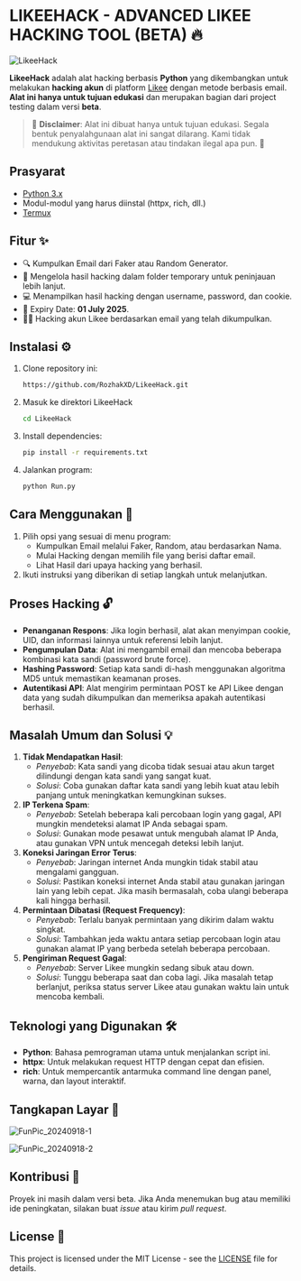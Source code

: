 # LIKEEHACK - ADVANCED LIKEE HACKING TOOL (BETA) 🔥
![LikeeHack](https://github.com/user-attachments/assets/f46b8267-a150-4770-918a-ad99694a7628)

**LikeeHack** adalah alat hacking berbasis **Python** yang dikembangkan untuk melakukan **hacking akun** di platform [Likee](https://likee.video/) dengan metode berbasis email. **Alat ini hanya untuk tujuan edukasi** dan merupakan bagian dari project testing dalam versi **beta**.

> 🚨 **Disclaimer**: Alat ini dibuat hanya untuk tujuan edukasi. Segala bentuk penyalahgunaan alat ini sangat dilarang. Kami tidak mendukung aktivitas peretasan atau tindakan ilegal apa pun. 🚨

## Prasyarat
- [Python 3.x](https://www.python.org/)
- Modul-modul yang harus diinstal (httpx, rich, dll.)
- [Termux](https://f-droid.org/repo/com.termux_1020.apk)

## Fitur ✨
- 🔍 Kumpulkan Email dari Faker atau Random Generator.
- 📂 Mengelola hasil hacking dalam folder temporary untuk peninjauan lebih lanjut.
- 💻 Menampilkan hasil hacking dengan username, password, dan cookie.
- 📅 Expiry Date: **01 July 2025**.
- 🕵️‍♂️ Hacking akun Likee berdasarkan email yang telah dikumpulkan.

## Instalasi ⚙️
1. Clone repository ini:
    ```bash
    https://github.com/RozhakXD/LikeeHack.git
    ```
2. Masuk ke direktori LikeeHack
    ```bash
    cd LikeeHack
    ```
2. Install dependencies:
    ```bash
    pip install -r requirements.txt
    ```
3. Jalankan program:
    ```bash
    python Run.py
    ```

## Cara Menggunakan 🚀
1. Pilih opsi yang sesuai di menu program:
    - Kumpulkan Email melalui Faker, Random, atau berdasarkan Nama.
    - Mulai Hacking dengan memilih file yang berisi daftar email.
    - Lihat Hasil dari upaya hacking yang berhasil.
2. Ikuti instruksi yang diberikan di setiap langkah untuk melanjutkan.

## Proses Hacking 🔓
- **Penanganan Respons**: Jika login berhasil, alat akan menyimpan cookie, UID, dan informasi lainnya untuk referensi lebih lanjut.
- **Pengumpulan Data**: Alat ini mengambil email dan mencoba beberapa kombinasi kata sandi (password brute force).
- **Hashing Password**: Setiap kata sandi di-hash menggunakan algoritma MD5 untuk memastikan keamanan proses.
- **Autentikasi API**: Alat mengirim permintaan POST ke API Likee dengan data yang sudah dikumpulkan dan memeriksa apakah autentikasi berhasil.

## Masalah Umum dan Solusi 💡
1. **Tidak Mendapatkan Hasil**:
    - _Penyebab_: Kata sandi yang dicoba tidak sesuai atau akun target dilindungi dengan kata sandi yang sangat kuat.
    - _Solusi_: Coba gunakan daftar kata sandi yang lebih kuat atau lebih panjang untuk meningkatkan kemungkinan sukses.
2. **IP Terkena Spam**:
    - _Penyebab_: Setelah beberapa kali percobaan login yang gagal, API mungkin mendeteksi alamat IP Anda sebagai spam.
    - _Solusi_: Gunakan mode pesawat untuk mengubah alamat IP Anda, atau gunakan VPN untuk mencegah deteksi lebih lanjut.
3. **Koneksi Jaringan Error Terus**:
    - _Penyebab_: Jaringan internet Anda mungkin tidak stabil atau mengalami gangguan.
    - _Solusi_: Pastikan koneksi internet Anda stabil atau gunakan jaringan lain yang lebih cepat. Jika masih bermasalah, coba ulangi beberapa kali hingga berhasil.
4. **Permintaan Dibatasi (Request Frequency)**:
    - _Penyebab_: Terlalu banyak permintaan yang dikirim dalam waktu singkat.
    - _Solusi_: Tambahkan jeda waktu antara setiap percobaan login atau gunakan alamat IP yang berbeda setelah beberapa percobaan.
5. **Pengiriman Request Gagal**:
    - _Penyebab_: Server Likee mungkin sedang sibuk atau down.
    - _Solusi_: Tunggu beberapa saat dan coba lagi. Jika masalah tetap berlanjut, periksa status server Likee atau gunakan waktu lain untuk mencoba kembali.

## Teknologi yang Digunakan 🛠️
- **Python**: Bahasa pemrograman utama untuk menjalankan script ini.
- **httpx**: Untuk melakukan request HTTP dengan cepat dan efisien.
- **rich**: Untuk mempercantik antarmuka command line dengan panel, warna, dan layout interaktif.

## Tangkapan Layar 📸
![FunPic_20240918-1](https://github.com/user-attachments/assets/fb2a571c-7593-45a0-8b16-44f073e9b521)

![FunPic_20240918-2](https://github.com/user-attachments/assets/f50525c2-9972-43e4-a6ef-111288d7f609)

## Kontribusi 🤝
Proyek ini masih dalam versi beta. Jika Anda menemukan bug atau memiliki ide peningkatan, silakan buat _issue_ atau kirim _pull request_.

## License 📜
This project is licensed under the MIT License - see the [LICENSE](https://github.com/RozhakXD/LikeeHack?tab=MIT-1-ov-file) file for details.
